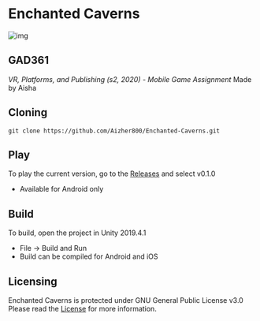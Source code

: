 # Enchanted Caverns
![img](https://imgur.com/JHaV6mc.png)

## GAD361 
_VR, Platforms, and Publishing (s2, 2020) - Mobile Game Assignment_
Made by Aisha

## Cloning
```
git clone https://github.com/Aizher800/Enchanted-Caverns.git
```
## Play

To play the current version, go to the [Releases](https://github.com/Aizher800/Enchanhted-Caverns/releases)
and select v0.1.0
*  Available for Android only

## Build

To build, open the project in Unity 2019.4.1
* File -> Build and Run
* Build can be compiled for Android and iOS

## Licensing 
Enchanted Caverns is protected under GNU General Public License v3.0
Please read the [License](https://github.com/Aizher800/Enchanted-Caverns/blob/main/LICENSE) for more information.
